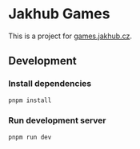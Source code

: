 # Jakhub Games

This is a project for [games.jakhub.cz](https://games.jakhub.cz).

## Development

### Install dependencies

```bash
pnpm install
```

### Run development server

```bash
pnpm run dev
```
